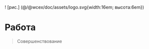 <!--DESC: {"icon":"explore"} -->
! [рис.] (@/@wcex/doc/assets/logo.svg{width:16em; высота:6em})
# Работа
> Совершенствование



